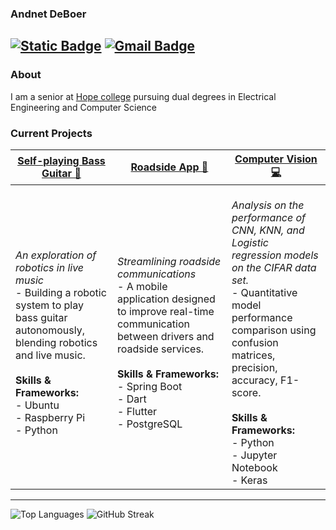 ### Andnet DeBoer
[![Static Badge](https://img.shields.io/badge/-LinkedIn-blue?style=flat-square&logo=Linkedin&logoColor=white&link=https://www.linkedin.com/in/andnetdeboer/)](https://www.linkedin.com/in/andnetdeboer/)
[![Gmail Badge](https://img.shields.io/badge/-deboerandnet@gmail.com-c14438?style=flat-square&logo=Gmail&logoColor=white&link=mailto:deboerandnet@gmail.com)](mailto:deboerandnet@gmail.com)
---------------------------------------------------------------------------------------------------------------------------------------------------------------------------------
### About
I am a senior at [Hope college](https://hope.edu/) pursuing dual degrees in Electrical Engineering and Computer Science

### Current Projects

| **[Self-playing Bass Guitar 🎸](https://github.com/andnet-deboer/ENGS-451---Senior-Capstone-Project)** | **[Roadside App 🚚](https://github.com/RoadsideApp)**  | **[Computer Vision 💻](https://github.com/michaelstag/395-Project-Final)**  |
|--------------|-----------------------------|----------------------|
| <br><em>_An exploration of robotics in live music_</em><br>- Building a robotic system to play bass guitar autonomously, blending robotics and live music.<br><br><b>Skills & Frameworks:</b><br>- Ubuntu<br>- Raspberry Pi<br>- Python | <br><em>_Streamlining roadside communications_</em><br>- A mobile application designed to improve real-time communication between drivers and roadside services.<br><br><b>Skills & Frameworks:</b><br>- Spring Boot<br>- Dart<br>- Flutter<br>- PostgreSQL | <br><em>_Analysis on the performance of CNN, KNN, and Logistic regression models on the CIFAR data set._</em><br>- Quantitative model performance comparison using confusion matrices, precision, accuracy, F1-score.<br><br><b>Skills & Frameworks:</b><br>- Python<br>- Jupyter Notebook<br>- Keras |

---------------------------------------------------------------------------------------------------------------------------------------------------------------------------------

[//]: # "![github stats](https://github-readme-stats.vercel.app/api?username=andnet-deboer&show_icons=true)"
![Top Languages](https://github-readme-stats.vercel.app/api/top-langs/?username=andnet-deboer&layout=compact&langs_count=5)
![GitHub Streak](https://github-readme-streak-stats.herokuapp.com/?user=andnet-deboer)

[//]: # "---------------------------------------------------------------------------------------------------------------------------------------------------------------------------------"
